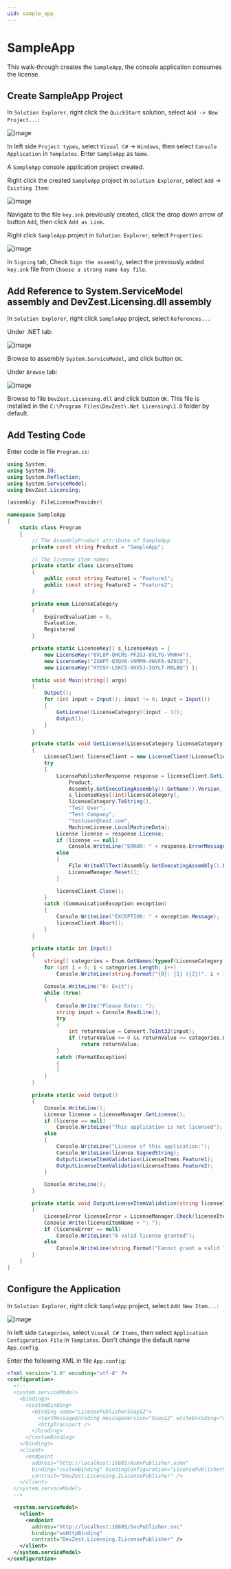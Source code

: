 ```yaml
---
uid: sample_app
---
```


# SampleApp

This walk-through creates the `SampleApp`, the console application consumes the license.

## Create SampleApp Project

In `Solution Explorer`, right click the `QuickStart` solution, select `Add -> New Project...`:

![image](../images/QuickStartSampleApp1_Cs.jpg)

In left side `Project types`, select `Visual C#` -> `Windows`, then select `Console Application` in `Templates`. Enter `SampleApp` as `Name`.

A `SampleApp` console application project created.

Right click the created `SampleApp` project in `Solution Explorer`, select `Add` -> `Existing Item`:

![image](../images/QuickStartSampleApp2.jpg)

Navigate to the file `key.snk` previously created, click the drop down arrow of button `Add`, then click `Add as Link`.

Right click `SampleApp` project in `Solution Explorer`, select `Properties`:

![image](../images/QuickStartSampleApp3.jpg)

In `Signing` tab, Check `Sign the assembly`, select the previously added `key.snk` file from `Choose a strong name key file`.

## Add Reference to System.ServiceModel assembly and DevZest.Licensing.dll assembly

In `Solution Explorer`, right click `SampleApp` project, select `References...`

Under .NET tab:

![image](../images/QuickStartSampleApp4.jpg)

Browse to assembly `System.ServiceModel`, and click button `OK`.

Under `Browse` tab:

![image](../images/QuickStartSampleApp5.jpg)

Browse to file `DevZest.Licensing.dll` and click button `OK`. This file is installed in the `C:\Program Files\DevZest\.Net Licensing\1.0` folder by default.

## Add Testing Code

Enter code in file `Program.cs`:

```csharp
using System;
using System.IO;
using System.Reflection;
using System.ServiceModel;
using DevZest.Licensing;

[assembly: FileLicenseProvider]

namespace SampleApp
{
    static class Program
    {
        // The AssemblyProduct attribute of SampleApp
        private const string Product = "SampleApp";

        // The license item names
        private static class LicenseItems
        {
            public const string Feature1 = "Feature1";
            public const string Feature2 = "Feature2";
        }

        private enum LicenseCategory
        {
            ExpiredEvaluation = 0,
            Evaluation,
            Registered
        }

        private static LicenseKey[] s_licenseKeys = {
            new LicenseKey("6VL8P-QHCRS-PF2GJ-8XLYG-VKHH4"),
            new LicenseKey("ZSWPT-Q3QV8-V9MM9-4WVFA-9Z9CQ"),
            new LicenseKey("XYDSY-LSKC5-9XVSJ-3QYLT-MALBQ") };

        static void Main(string[] args)
        {
            Output();
            for (int input = Input(); input != 0; input = Input())
            {
                GetLicense((LicenseCategory)(input - 1));
                Output();
            }
        }

        private static void GetLicense(LicenseCategory licenseCategory)
        {
            LicenseClient licenseClient = new LicenseClient(LicenseClient.PublicKeyXmlFromAssembly(Assembly.GetExecutingAssembly()));
            try
            {
                LicensePublisherResponse response = licenseClient.GetLicense(
                    Product,
                    Assembly.GetExecutingAssembly().GetName().Version,
                    s_licenseKeys[(int)licenseCategory],
                    licenseCategory.ToString(),
                    "Test User",
                    "Test Company",
                    "testuser@test.com",
                    MachineLicense.LocalMachineData);
                License license = response.License;
                if (license == null)
                    Console.WriteLine("ERROR: " + response.ErrorMessage);
                else
                {
                    File.WriteAllText(Assembly.GetExecutingAssembly().Location + ".lic", license.SignedString);
                    LicenseManager.Reset();
                }

                licenseClient.Close();
            }
            catch (CommunicationException exception)
            {
                Console.WriteLine("EXCEPTION: " + exception.Message);
                licenseClient.Abort();
            }
        }

        private static int Input()
        {
            string[] categories = Enum.GetNames(typeof(LicenseCategory));
            for (int i = 0; i < categories.Length; i++)
                Console.WriteLine(string.Format("{0}: {1} ({2})", i + 1, categories[i], s_licenseKeys[i]));

            Console.WriteLine("0: Exit");
            while (true)
            {
                Console.Write("Please Enter: ");
                string input = Console.ReadLine();
                try
                {
                    int returnValue = Convert.ToInt32(input);
                    if (returnValue >= 0 && returnValue <= categories.Length)
                        return returnValue;
                }
                catch (FormatException)
                {
                }
            }
        }

        private static void Output()
        {
            Console.WriteLine();
            License license = LicenseManager.GetLicense();
            if (license == null)
                Console.WriteLine("This application is not licensed");
            else
            {
                Console.WriteLine("License of this application:");
                Console.WriteLine(license.SignedString);
                OutputLicenseItemValidation(LicenseItems.Feature1);
                OutputLicenseItemValidation(LicenseItems.Feature2);
            }

            Console.WriteLine();
        }

        private static void OutputLicenseItemValidation(string licenseItemName)
        {
            LicenseError licenseError = LicenseManager.Check(licenseItemName);
            Console.Write(licenseItemName + ": ");
            if (licenseError == null)
                Console.WriteLine("A valid license granted");
            else
                Console.WriteLine(string.Format("Cannot grant a valid license, reason=\"{0}\", message=\"{1}\"", licenseError.Reason, licenseError.Message));
        }
    }
}
```

## Configure the Application

In `Solution Explorer`, right click `SampleApp` project, select `Add New Item...`:

![image](../images/QuickStartSampleApp6_Cs.jpg)

In left side `Categories`, select `Visual C# Items`, then select `Application Configuration File` in `Templates`. Don't change the default name `App.config`.

Enter the following XML in file `App.config`:

```xml
<?xml version="1.0" encoding="utf-8" ?>
<configuration>
  <!--
  <system.serviceModel>
    <bindings>
      <customBinding>
        <binding name="LicensePublisherSoap12">
          <textMessageEncoding messageVersion="Soap12" writeEncoding="utf-8" />
          <httpTransport />
        </binding>
      </customBinding>
    </bindings>
    <client>
      <endpoint
        address="http://localhost:16885/AsmxPublisher.asmx"
        binding="customBinding" bindingConfiguration="LicensePublisherSoap12"
        contract="DevZest.Licensing.ILicensePublisher" />      
    </client>
  </system.serviceModel>
  -->

  <system.serviceModel>
    <client>
      <endpoint
        address="http://localhost:16885/SvcPublisher.svc"
        binding="wsHttpBinding"
        contract="DevZest.Licensing.ILicensePublisher" />
    </client>
  </system.serviceModel>
</configuration>
```